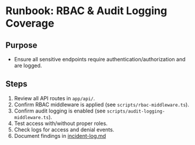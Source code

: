# Runbook: RBAC & Audit Logging Coverage

## Purpose
- Ensure all sensitive endpoints require authentication/authorization and are logged.

## Steps
1. Review all API routes in `app/api/`.
2. Confirm RBAC middleware is applied (see `scripts/rbac-middleware.ts`).
3. Confirm audit logging is enabled (see `scripts/audit-logging-middleware.ts`).
4. Test access with/without proper roles.
5. Check logs for access and denial events.
6. Document findings in [incident-log.md](../incident-log.md)
